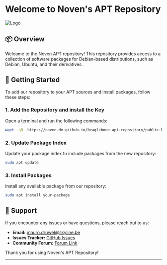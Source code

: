 # Welcome to Noven's APT Repository

![Logo](https://skyline.be/skylicons/duotone/Package_Duo_Light.png) <!-- Optional: Add your logo here -->

## 📦 Overview

Welcome to the Noven APT repository! This repository provides access to a collection of software packages for Debian-based distributions, such as Debian, Ubuntu, and their derivatives. 

## 🚀 Getting Started

To add our repository to your APT sources and install packages, follow these steps:

### 1. Add the Repository and install the Key

Open a terminal and run the following commands:

```bash
wget -qO- https://noven-dm.github.io/beaglebone.apt.repository/public.key | gpg --dearmor | sudo tee /etc/apt/trusted.gpg.d/beaglebone-archive-keyring.gpg > /dev/null && DISTRO_CODENAME=$(lsb_release -cs) && echo "deb [signed-by=/etc/apt/trusted.gpg.d/beaglebone-archive-keyring.gpg] https://noven-dm.github.io/beaglebone.apt.repository/repo/ $DISTRO_CODENAME main" | sudo tee /etc/apt/sources.list.d/beaglebone.list
```

### 2. Update Package Index

Update your package index to include packages from the new repository:

```bash
sudo apt update
```

### 3. Install Packages

Install any available package from our repository:

```bash
sudo apt install your-package
```

## 💬 Support

If you encounter any issues or have questions, please reach out to us:

- **Email:** [mauro.druwel@skyline.be](mailto:mauro.druwel@skyline.be)
- **Issues Tracker:** [GitHub Issues](https://noven-dm.github.io/beaglebone.apt.repository/issues)
- **Community Forum:** [Forum Link](https://community.dataminer.services)

Thank you for using Noven's APT Repository!

---

